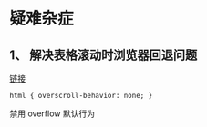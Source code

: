 # 疑难杂症

## 1、 解决表格滚动时浏览器回退问题

[链接](https://www.lijinke.cn/2022/08/09/%E5%A6%82%E4%BD%95%E8%AE%A9%E8%A1%A8%E6%A0%BC%E6%BB%9A%E5%8A%A8%E6%97%B6%E4%B8%8D%E8%A7%A6%E5%8F%91%E6%B5%8F%E8%A7%88%E5%99%A8%E5%9B%9E%E9%80%80/)

```
html { overscroll-behavior: none; }
```

禁用 overflow 默认行为
